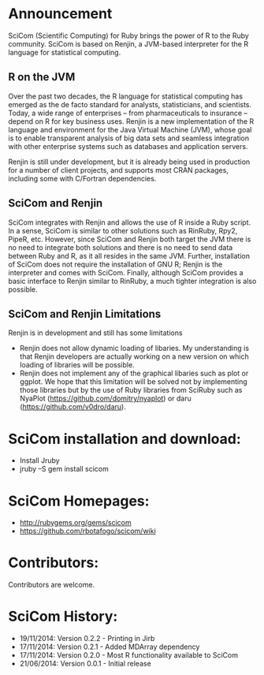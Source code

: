Announcement
============

SciCom (Scientific Computing) for Ruby brings the power of R to the Ruby community. SciCom 
is based on Renjin, a JVM-based interpreter for the R language for statistical computing.

R on the JVM
------------

Over the past two decades, the R language for statistical computing has emerged as the de 
facto standard for analysts, statisticians, and scientists. Today, a wide range of 
enterprises – from pharmaceuticals to insurance – depend on R for key business uses. Renjin 
is a new implementation of the R language and environment for the Java Virtual Machine (JVM),
whose goal is to enable transparent analysis of big data sets and seamless integration with 
other enterprise systems such as databases and application servers.

Renjin is still under development, but it is already being used in production for a number 
of client projects, and supports most CRAN packages, including some with C/Fortran 
dependencies.

SciCom and Renjin
-----------------

SciCom integrates with Renjin and allows the use of R inside a Ruby script. In a sense, 
SciCom is similar to other solutions such as RinRuby, Rpy2, PipeR, etc. However, since 
SciCom and Renjin both target the JVM there is no need to integrate both solutions and 
there is no need to send data between Ruby and R, as it all resides in the same JVM. 
Further, installation of SciCom does not require the installation of GNU R; Renjin is the 
interpreter and comes with SciCom. Finally, although SciCom provides a basic interface to 
Renjin similar to RinRuby, a much tighter integration is also possible.

SciCom and Renjin Limitations
------------------------------

Renjin is in development and still has some limitations

  + Renjin does not allow dynamic loading of libaries.  My understanding is that Renjin 
  developers are actually working on a new version on which loading of libraries will be
  possible.
  + Renjin does not implement any of the graphical libaries such as plot or ggplot. We
  hope that this limitation will be solved not by implementing those libraries but by the
  use of Ruby libraries from SciRuby such as NyaPlot (https://github.com/domitry/nyaplot) 
  or daru (https://github.com/v0dro/daru).
  

SciCom installation and download:
==================================

  + Install Jruby
  + jruby –S gem install scicom

SciCom Homepages:
==================

  + http://rubygems.org/gems/scicom
  + https://github.com/rbotafogo/scicom/wiki

Contributors:
=============
Contributors are welcome.

SciCom History:
================

  + 19/11/2014: Version 0.2.2 - Printing in Jirb
  + 17/11/2014: Version 0.2.1 - Added MDArray dependency
  + 17/11/2014: Version 0.2.0 - Most R functionality available to SciCom	
  + 21/06/2014: Version 0.0.1 - Initial release
